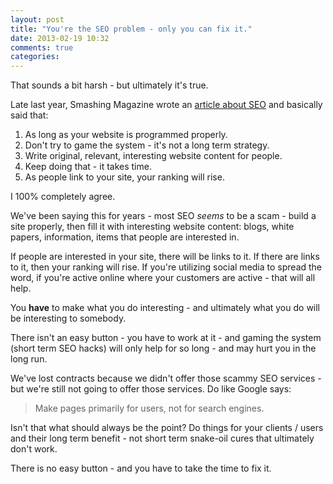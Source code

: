 ```yaml
---
layout: post
title: "You're the SEO problem - only you can fix it."
date: 2013-02-19 10:32
comments: true
categories: 
---
```

That sounds a bit harsh - but ultimately it's true.

Late last year, Smashing Magazine wrote an [article about SEO](http://www.smashingmagazine.com/2012/12/11/seo-the-inconvenient-truth/) and basically said that:

1. As long as your website is programmed properly.
2. Don't try to game the system - it's not a long term strategy.
3. Write original, relevant, interesting website content for people.
4. Keep doing that - it takes time.
5. As people link to your site, your ranking will rise.

I 100% completely agree.

We've been saying this for years - most SEO *seems* to be a scam - build a site properly, then fill it with interesting website content: blogs, white papers, information, items that people are interested in.

If people are interested in your site, there will be links to it. If there are links to it, then your ranking will rise. If you're utilizing social media to spread the word, if you're active online where your customers are active - that will all help.

You __have__ to make what you do interesting - and ultimately what you do will be interesting to somebody.

There isn't an easy button - you have to work at it - and gaming the system (short term SEO hacks) will only help for so long - and may hurt you in the long run.

We've lost contracts because we didn't offer those scammy SEO services - but we're still not going to offer those services. Do like Google says:

> Make pages primarily for users, not for search engines.

Isn't that what should always be the point? Do things for your clients / users and their long term benefit - not short term snake-oil cures that ultimately don't work.

There is no easy button - and you have to take the time to fix it.